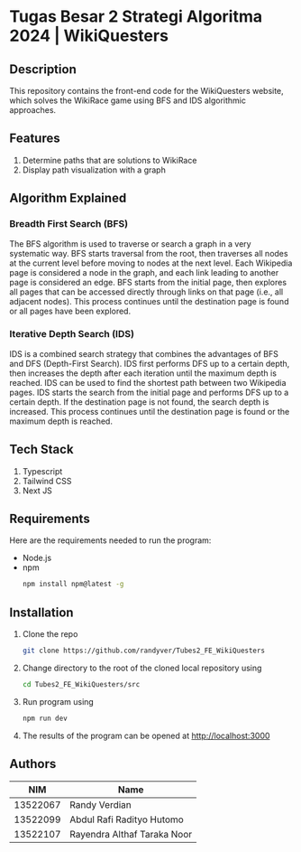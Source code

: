 # Tugas Besar 2 Strategi Algoritma 2024 | WikiQuesters

## Description

This repository contains the front-end code for the WikiQuesters website, which solves the WikiRace game using BFS and IDS algorithmic approaches.

## Features
1. Determine paths that are solutions to WikiRace
2. Display path visualization with a graph


## Algorithm Explained

### Breadth First Search (BFS)
The BFS algorithm is used to traverse or search a graph in a very systematic way. BFS starts traversal from the root, then traverses all nodes at the current level before moving to nodes at the next level. Each Wikipedia page is considered a node in the graph, and each link leading to another page is considered an edge. BFS starts from the initial page, then explores all pages that can be accessed directly through links on that page (i.e., all adjacent nodes). This process continues until the destination page is found or all pages have been explored.

### Iterative Depth Search (IDS)
IDS is a combined search strategy that combines the advantages of BFS and DFS (Depth-First Search). IDS first performs DFS up to a certain depth, then increases the depth after each iteration until the maximum depth is reached. IDS can be used to find the shortest path between two Wikipedia pages. IDS starts the search from the initial page and performs DFS up to a certain depth. If the destination page is not found, the search depth is increased. This process continues until the destination page is found or the maximum depth is reached.

## Tech Stack
1. Typescript
2. Tailwind CSS
3. Next JS

## Requirements

Here are the requirements needed to run the program:
* Node.js
* npm
  ```sh
  npm install npm@latest -g
  ``` 
  
## Installation

1. Clone the repo
   ```sh
   git clone https://github.com/randyver/Tubes2_FE_WikiQuesters
   ```
2. Change directory to the root of the cloned local repository using
   ```sh
   cd Tubes2_FE_WikiQuesters/src
   ```
3. Run program using
   ```sh
   npm run dev
   ```
4. The results of the program can be opened at [http://localhost:3000](http://localhost:3000)

   
## Authors
| NIM      | Name                         |
|----------|------------------------------|
| 13522067 | Randy Verdian                |
| 13522099 | Abdul Rafi Radityo Hutomo    |
| 13522107 | Rayendra Althaf Taraka Noor  |
